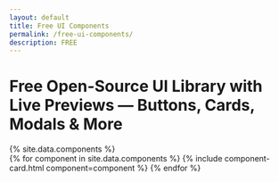 ```yaml
---
layout: default
title: Free UI Components
permalink: /free-ui-components/
description: FREE
---
```


<h1>Free Open-Source UI Library with Live Previews — Buttons, Cards, Modals & More</h1>
{% site.data.components %}
<div class="components-grid">
  {% for component in site.data.components %}
    {% include component-card.html component=component %}
  {% endfor %}
</div>
